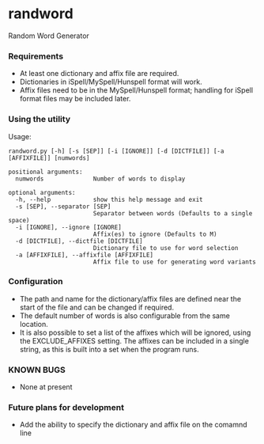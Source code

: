 # randword
Random Word Generator

### Requirements
- At least one dictionary and affix file are required.
- Dictionaries in iSpell/MySpell/Hunspell format will work.
- Affix files need to be in the MySpell/Hunspell format; handling for iSpell format files may be included later.

### Using the utility
Usage:
```
randword.py [-h] [-s [SEP]] [-i [IGNORE]] [-d [DICTFILE]] [-a [AFFIXFILE]] [numwords]

positional arguments:
  numwords              Number of words to display

optional arguments:
  -h, --help            show this help message and exit
  -s [SEP], --separator [SEP]
                        Separator between words (Defaults to a single space)
  -i [IGNORE], --ignore [IGNORE]
                        Affix(es) to ignore (Defaults to M)
  -d [DICTFILE], --dictfile [DICTFILE]
                        Dictionary file to use for word selection
  -a [AFFIXFILE], --affixfile [AFFIXFILE]
                        Affix file to use for generating word variants
```

### Configuration
- The path and name for the dictionary/affix files are defined near the start of the file and can be changed if required.
- The default number of words is also configurable from the same location.
- It is also possible to set a list of the affixes which will be ignored, using the EXCLUDE_AFFIXES setting.
The affixes can be included in a single string, as this is built into a set when the program runs.

### KNOWN BUGS
- None at present

### Future plans for development
- Add the ability to specify the dictionary and affix file on the comamnd line
